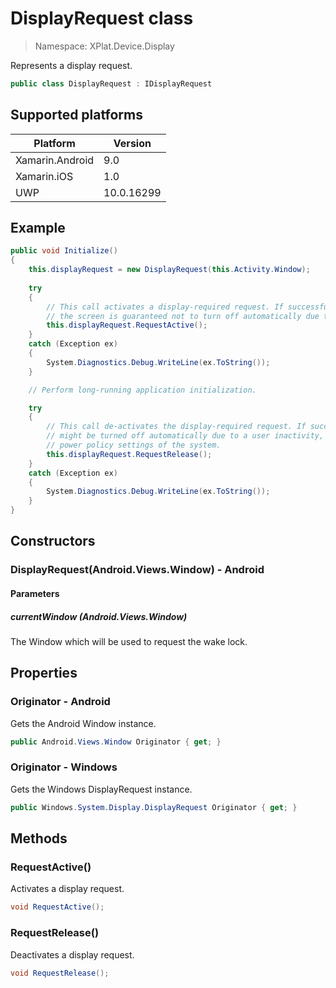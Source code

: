 # DisplayRequest class

> Namespace: XPlat.Device.Display

Represents a display request.

```csharp
public class DisplayRequest : IDisplayRequest
```

## Supported platforms

| Platform | Version |
| --- | --- |
| Xamarin.Android | 9.0 |
| Xamarin.iOS  | 1.0 |
| UWP | 10.0.16299 | 

## Example

```csharp
public void Initialize()
{
    this.displayRequest = new DisplayRequest(this.Activity.Window);
    
    try
    {
        // This call activates a display-required request. If successful,  
        // the screen is guaranteed not to turn off automatically due to user inactivity. 
        this.displayRequest.RequestActive();
    }
    catch (Exception ex)
    {
        System.Diagnostics.Debug.WriteLine(ex.ToString());
    }

    // Perform long-running application initialization.

    try
    {
        // This call de-activates the display-required request. If successful, the screen 
        // might be turned off automatically due to a user inactivity, depending on the 
        // power policy settings of the system. 
        this.displayRequest.RequestRelease();
    }
    catch (Exception ex)
    {
        System.Diagnostics.Debug.WriteLine(ex.ToString());
    }
}
```

## Constructors

### DisplayRequest(Android.Views.Window) - Android

#### Parameters
##### currentWindow (Android.Views.Window)
The Window which will be used to request the wake lock.

## Properties

### Originator - Android

Gets the Android Window instance.

```csharp
public Android.Views.Window Originator { get; }
```

### Originator - Windows

Gets the Windows DisplayRequest instance.

```csharp
public Windows.System.Display.DisplayRequest Originator { get; }
```

## Methods

### RequestActive()

Activates a display request.

```csharp
void RequestActive();
```

### RequestRelease()

Deactivates a display request.

```csharp
void RequestRelease();
```
